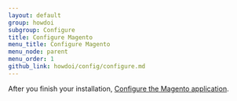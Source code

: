 ```yaml
---
layout: default
group: howdoi
subgroup: Configure
title: Configure Magento
menu_title: Configure Magento
menu_node: parent
menu_order: 1
github_link: howdoi/config/configure.md
---
```


After you finish your installation, <a href="{{ site.gdeurl }}install-gde/install/post-install-config.html">Configure the Magento application</a>.